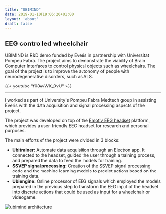```yaml
---
title: "UBIMIND"
date: 2019-01-10T19:06:20+01:00
layout: 'about'
draft: false
---
```


## EEG controlled wheelchair

UBIMIND is R&D demo funded by Everis in partnership with Universitat Pompeu Fabra. The project aims to demonstrate the viability of Brain Computer Interfaces to control physical objects such as wheelchairs. The goal of the project is to improve the autonomy of people with neurodegenerative disorders, such as ALS.

{{< youtube "f08avWK_0vU" >}}

---

I worked as part of University's Pompeu Fabra Medtech group in assisting Everis with the data acquisition and signal processing aspects of the project.

The project was developed on top of the [Emotiv EEG headset](https://www.emotiv.com/epoc-x/) platform, which provides a user-friendly EEG headset for research and personal purposes.

The main efforts of the project were divided in 3 blocks:

- **Ubitrainer:** Automate data acquisition through an Electron app. It connected to the headset, guided the user through a training process, and prepared the data to feed the models for training.
- **SSVEP signal processing:** Creation of the SSVEP signal processing code and the machine learning models to predict actions based on the training data.
- **Ubiengine:** Online processor of EEG signals which employed the models prepared in the previous step to transform the EEG input of the headset into discrete actions that could be used as input for a wheelchair or videogame.

![ubimind architecture](/media/project/ubimind/ubimind_architecture.png "Ubimind overall architecture")
